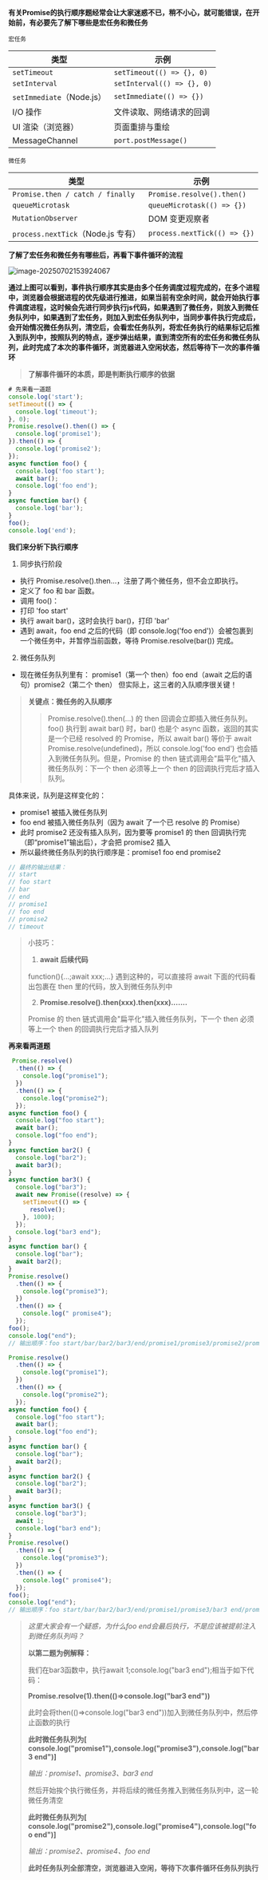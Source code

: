 **有关Promise的执行顺序题经常会让大家迷惑不已，稍不小心，就可能错误，在开始前，有必要先了解下哪些是宏任务和微任务**

`宏任务`

| 类型                      | 示例                       |
| ------------------------- | -------------------------- |
| `setTimeout`              | `setTimeout(() => {}, 0)`  |
| `setInterval`             | `setInterval(() => {}, 0)` |
| `setImmediate`（Node.js） | `setImmediate(() => {})`   |
| I/O 操作                  | 文件读取、网络请求的回调   |
| UI 渲染（浏览器）         | 页面重排与重绘             |
| MessageChannel            | `port.postMessage()`       |

`微任务`

| 类型                               | 示例                         |
| ---------------------------------- | ---------------------------- |
| `Promise.then / catch / finally`   | `Promise.resolve().then()`   |
| `queueMicrotask`                   | `queueMicrotask(() => {})`   |
| `MutationObserver`                 | DOM 变更观察者               |
| `process.nextTick`（Node.js 专有） | `process.nextTick(() => {})` |

**了解了宏任务和微任务有哪些后，再看下事件循环的流程**

![image-20250702153924067](https://oss.yanquankun.cn/oss-cdn/image-20250702153924067.png!watermark)

**通过上图可以看到，事件执行顺序其实是由多个任务调度过程完成的，在多个进程中，浏览器会根据进程的优先级进行推进，如果当前有空余时间，就会开始执行事件调度进程，这时候会先进行同步执行js代码，如果遇到了微任务，则放入到微任务队列中，如果遇到了宏任务，则加入到宏任务队列中，当同步事件执行完成后，会开始情况微任务队列，清空后，会看宏任务队列，将宏任务执行的结果标记后推入到队列中，按照队列的特点，逐步弹出结果，直到清空所有的宏任务和微任务队列，此时完成了本次的事件循环，浏览器进入空闲状态，然后等待下一次的事件循环**

> **了解事件循环的本质，即是判断执行顺序的依据**

```javascript
# 先来看一道题
console.log('start');
setTimeout(() => {
  console.log('timeout');
}, 0);
Promise.resolve().then(() => {
  console.log('promise1');
}).then(() => {
  console.log('promise2');
});
async function foo() {
  console.log('foo start');
  await bar();
  console.log('foo end');
}
async function bar() {
  console.log('bar');
}
foo();
console.log('end');
```

**我们来分析下执行顺序**

1. 同步执行阶段

- 执行 Promise.resolve().then...，注册了两个微任务，但不会立即执行。
- 定义了 foo 和 bar 函数。
- 调用 foo()：
- 打印 'foo start'
- 执行 await bar()，这时会执行 bar()，打印 'bar'
- 遇到 await，foo end 之后的代码（即 console.log('foo end')）会被包裹到一个微任务中，并暂停当前函数，等待 Promise.resolve(bar()) 完成。

2. 微任务队列

- 现在微任务队列里有：
  promise1（第一个 then）foo end（await 之后的语句）promise2（第二个 then）
  但实际上，这三者的入队顺序很关键！

> **关键点：微任务的入队顺序**
>
> > Promise.resolve().then(...) 的 then 回调会立即插入微任务队列。
> > foo() 执行到 await bar() 时，bar() 也是个 async 函数，返回的其实是一个已经 resolved 的 Promise，所以 await bar() 等价于 await Promise.resolve(undefined)，所以 console.log('foo end') 也会插入到微任务队列。但是，Promise 的 then 链式调用会"扁平化"插入微任务队列：下一个 then 必须等上一个 then 的回调执行完后才插入队列。

具体来说，队列是这样变化的：

- promise1 被插入微任务队列
- foo end 被插入微任务队列（因为 await 了一个已 resolve 的 Promise）
- 此时 promise2 还没有插入队列，因为要等 promise1 的 then 回调执行完（即“promise1”输出后），才会把 promise2 插入
- 所以最终微任务队列的执行顺序是：promise1 foo end promise2

```javascript
// 最终的输出结果：
// start
// foo start
// bar
// end
// promise1
// foo end
// promise2
// timeout
```

> 小技巧：
>
> 1. **await 后续代码**
>
>   function(){...;await xxx;...} 遇到这种的，可以直接将 await 下面的代码看出包裹在 then 里的代码，放入到微任务队列中
>
> 2. **Promise.resolve().then(xxx).then(xxx).......**
>
>   Promise 的 then 链式调用会"扁平化"插入微任务队列，下一个 then 必须等上一个 then 的回调执行完后才插入队列

**再来看两道题**

```javascript
 Promise.resolve()
  .then(() => {
    console.log("promise1");
  })
  .then(() => {
    console.log("promise2");
  });
async function foo() {
  console.log("foo start");
  await bar();
  console.log("foo end");
}
async function bar2() {
  console.log("bar2");
  await bar3();
}
async function bar3() {
  console.log("bar3");
  await new Promise((resolve) => {
    setTimeout(() => {
      resolve();
    }, 1000);
  });
  console.log("bar3 end");
}
async function bar() {
  console.log("bar");
  await bar2();
}
Promise.resolve()
  .then(() => {
    console.log("promise3");
  })
  .then(() => {
    console.log(" promise4");
  });
foo();
console.log("end");
// 输出顺序：foo start/bar/bar2/bar3/end/promise1/promise3/promise2/promise4/bar3 end/foo end
```

```javascript
Promise.resolve()
  .then(() => {
    console.log("promise1");
  })
  .then(() => {
    console.log("promise2");
  });
async function foo() {
  console.log("foo start");
  await bar();
  console.log("foo end");
}
async function bar() {
  console.log("bar");
  await bar2();
}
async function bar2() {
  console.log("bar2");
  await bar3();
}
async function bar3() {
  console.log("bar3");
  await 1;
  console.log("bar3 end");
}
Promise.resolve()
  .then(() => {
    console.log("promise3");
  })
  .then(() => {
    console.log(" promise4");
  });
foo();
console.log("end");
// 输出顺序：foo start/bar/bar2/bar3/end/promise1/promise3/bar3 end/promise2/promise4/foo end
```

> *这里大家会有一个疑惑，为什么foo end会最后执行，不是应该被提前注入到微任务队列吗？*
>
> **以第二题为例解释：**
>
> 我们在bar3函数中，执行await 1;console.log("bar3 end");相当于如下代码：
>
> **Promise.resolve(1).then(()=>console.log("bar3 end"))**
>
> 此时会将then(()=>console.log("bar3 end"))加入到微任务队列中，然后停止函数的执行
>
> **此时微任务队列为[ console.log("promise1"),console.log("promise3"),console.log("bar3 end")]**
>
> *输出：promise1、promise3、bar3 end*
>
> 然后开始挨个执行微任务，并将后续的微任务推入到微任务队列中，这一轮微任务清空
>
> **此时微任务队列为[ console.log("promise2"),console.log("promise4"),console.log("foo end")]**
>
> *输出：promise2、promise4、foo end*
>
> **此时任务队列全部清空，浏览器进入空闲，等待下次事件循环任务队列执行**
